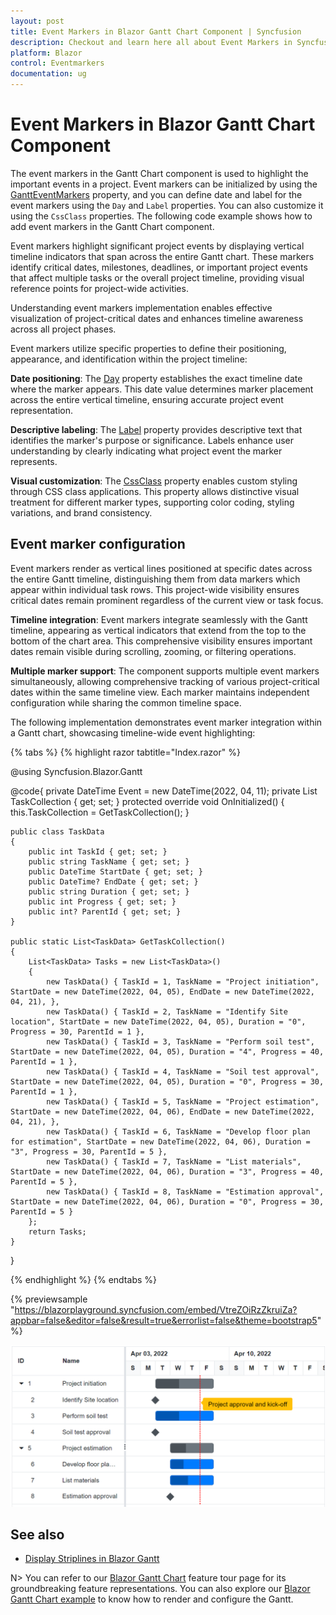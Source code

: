 ```yaml
---
layout: post
title: Event Markers in Blazor Gantt Chart Component | Syncfusion
description: Checkout and learn here all about Event Markers in Syncfusion Blazor Gantt Chart component and more.
platform: Blazor
control: Eventmarkers
documentation: ug
---
```


# Event Markers in Blazor Gantt Chart Component

The event markers in the Gantt Chart component is used to highlight the important events in a project. Event markers can be initialized by using the [GanttEventMarkers](https://help.syncfusion.com/cr/blazor/Syncfusion.Blazor.Gantt.GanttEventMarkers.html) property, and you can define date and label for the event markers using the `Day` and `Label` properties. You can also customize it using the `CssClass` properties. The following code example shows how to add event markers in the Gantt Chart component.

Event markers highlight significant project events by displaying vertical timeline indicators that span across the entire Gantt chart. These markers identify critical dates, milestones, deadlines, or important project events that affect multiple tasks or the overall project timeline, providing visual reference points for project-wide activities.

Understanding event markers implementation enables effective visualization of project-critical dates and enhances timeline awareness across all project phases.

Event markers utilize specific properties to define their positioning, appearance, and identification within the project timeline:

**Date positioning**: The [Day](https://help.syncfusion.com/cr/blazor/Syncfusion.Blazor.Gantt.GanttEventMarker.html#Syncfusion_Blazor_Gantt_GanttEventMarker_Day) property establishes the exact timeline date where the marker appears. This date value determines marker placement across the entire vertical timeline, ensuring accurate project event representation.

**Descriptive labeling**: The [Label](https://help.syncfusion.com/cr/blazor/Syncfusion.Blazor.Gantt.GanttEventMarker.html#Syncfusion_Blazor_Gantt_GanttEventMarker_Label) property provides descriptive text that identifies the marker's purpose or significance. Labels enhance user understanding by clearly indicating what project event the marker represents.

**Visual customization**: The [CssClass](https://help.syncfusion.com/cr/blazor/Syncfusion.Blazor.Gantt.GanttEventMarker.html#Syncfusion_Blazor_Gantt_GanttEventMarker_CssClass) property enables custom styling through CSS class applications. This property allows distinctive visual treatment for different marker types, supporting color coding, styling variations, and brand consistency.

## Event marker configuration

Event markers render as vertical lines positioned at specific dates across the entire Gantt timeline, distinguishing them from data markers which appear within individual task rows. This project-wide visibility ensures critical dates remain prominent regardless of the current view or task focus.

**Timeline integration**: Event markers integrate seamlessly with the Gantt timeline, appearing as vertical indicators that extend from the top to the bottom of the chart area. This comprehensive visibility ensures important dates remain visible during scrolling, zooming, or filtering operations.

**Multiple marker support**: The component supports multiple event markers simultaneously, allowing comprehensive tracking of various project-critical dates within the same timeline view. Each marker maintains independent configuration while sharing the common timeline space.

The following implementation demonstrates event marker integration within a Gantt chart, showcasing timeline-wide event highlighting:

{% tabs %}
{% highlight razor tabtitle="Index.razor" %}

@using Syncfusion.Blazor.Gantt
<SfGantt DataSource="@TaskCollection" Height="450px" Width="700px">
    <GanttTaskFields Id="TaskId" Name="TaskName" StartDate="StartDate" EndDate="EndDate"
            Duration="Duration" Progress="Progress" ParentID="ParentId">
    </GanttTaskFields>
    <GanttEventMarkers>
        <GanttEventMarker Day="@Event" Label="Project approval and kick-off"
            CssClass="e-custom-event-marker"></GanttEventMarker>
    </GanttEventMarkers>
</SfGantt>

@code{
    private DateTime Event = new DateTime(2022, 04, 11);
    private List<TaskData> TaskCollection { get; set; }
    protected override void OnInitialized()
    {
        this.TaskCollection = GetTaskCollection();
    }

    public class TaskData
    {
        public int TaskId { get; set; }
        public string TaskName { get; set; }
        public DateTime StartDate { get; set; }
        public DateTime? EndDate { get; set; }
        public string Duration { get; set; }
        public int Progress { get; set; }
        public int? ParentId { get; set; }
    }

    public static List<TaskData> GetTaskCollection()
    {
        List<TaskData> Tasks = new List<TaskData>()
        {
            new TaskData() { TaskId = 1, TaskName = "Project initiation", StartDate = new DateTime(2022, 04, 05), EndDate = new DateTime(2022, 04, 21), },
            new TaskData() { TaskId = 2, TaskName = "Identify Site location", StartDate = new DateTime(2022, 04, 05), Duration = "0", Progress = 30, ParentId = 1 },
            new TaskData() { TaskId = 3, TaskName = "Perform soil test", StartDate = new DateTime(2022, 04, 05), Duration = "4", Progress = 40, ParentId = 1 },
            new TaskData() { TaskId = 4, TaskName = "Soil test approval", StartDate = new DateTime(2022, 04, 05), Duration = "0", Progress = 30, ParentId = 1 },
            new TaskData() { TaskId = 5, TaskName = "Project estimation", StartDate = new DateTime(2022, 04, 06), EndDate = new DateTime(2022, 04, 21), },
            new TaskData() { TaskId = 6, TaskName = "Develop floor plan for estimation", StartDate = new DateTime(2022, 04, 06), Duration = "3", Progress = 30, ParentId = 5 },
            new TaskData() { TaskId = 7, TaskName = "List materials", StartDate = new DateTime(2022, 04, 06), Duration = "3", Progress = 40, ParentId = 5 },
            new TaskData() { TaskId = 8, TaskName = "Estimation approval", StartDate = new DateTime(2022, 04, 06), Duration = "0", Progress = 30, ParentId = 5 }
        };
        return Tasks;
    }
}
<style>
    .e-gantt .e-gantt-chart .e-custom-event-marker {
        width: 1px;
        border-left: 2px red dotted;
    }
</style>

{% endhighlight %}
{% endtabs %}

{% previewsample "https://blazorplayground.syncfusion.com/embed/VtreZOiRzZkruiZa?appbar=false&editor=false&result=true&errorlist=false&theme=bootstrap5" %}

![Blazor Gantt Chart with Event Markers](images/blazor-gantt-chart-event-markers.png)

## See also

* [Display Striplines in Blazor Gantt](https://www.syncfusion.com/forums/175385/display-striplines-in-blazor-gantt)


N> You can refer to our [Blazor Gantt Chart](https://www.syncfusion.com/blazor-components/blazor-gantt-chart) feature tour page for its groundbreaking feature representations. You can also explore our [Blazor Gantt Chart example](https://blazor.syncfusion.com/demos/gantt-chart/default-functionalities?theme=bootstrap5) to know how to render and configure the Gantt.
